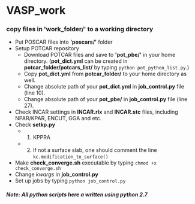 # VASP_work

### copy files in **'work_folder/'** to a working directory
- Put POSCAR files into **'poscars/'** folder
- Setup POTCAR repository
  - Download POTCAR files and save to **'pot_pbe/'** in your home directory. (**pot_dict.yml** can be created in **potcar_folder/potcars_list/** by typing `python pot_python_list.py`.) 
  - Copy **pot_dict.yml** from **potcar_folder/** to your home directory as well. 
  - Change absolute path of your **pot_dict.yml** in **job_control.py** file (line 10).
  - Change absolute path of your **pot_pbe/** in **job_control.py** file (line 27).  
- Check INCAR settings in **INCAR.rlx** and **INCAR.stc** files, including NPAR/KPAR, ENCUT, GGA and etc.
- Check **setkp.py** 
  - 1. KPPRA
  - 2. If not a surface slab, one should comment the line `kc.modification_to_surface()`
- Make **check_converge.sh** executable by typing `chmod +x check_converge.sh`
- Change *kwargs* in **job_control.py**
- Set up jobs by typing `python job_control.py`


#### *Note: All python scripts here a written using python 2.7*  

